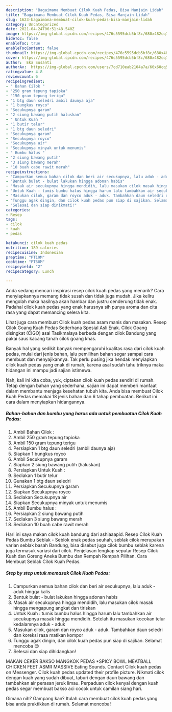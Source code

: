 ```yaml
---
description: "Bagaimana Membuat Cilok Kuah Pedas, Bisa Manjain Lidah"
title: "Bagaimana Membuat Cilok Kuah Pedas, Bisa Manjain Lidah"
slug: 1623-bagaimana-membuat-cilok-kuah-pedas-bisa-manjain-lidah
category: Uncategorized
date: 2021-04-24T06:51:48.540Z
image: https://img-global.cpcdn.com/recipes/476c5595dcb5bf8c/680x482cq70/cilok-kuah-pedas-foto-resep-utama.jpg
hideToc: false
enableToc: true
enableTocContent: false
thumbnail: https://img-global.cpcdn.com/recipes/476c5595dcb5bf8c/680x482cq70/cilok-kuah-pedas-foto-resep-utama.jpg
cover: https://img-global.cpcdn.com/recipes/476c5595dcb5bf8c/680x482cq70/cilok-kuah-pedas-foto-resep-utama.jpg
author:  Eka Susanti
authorAv:  https://img-global.cpcdn.com/users/7cd710eab2104a7a/60x60cq50/avatar.jpg
ratingvalue: 4.8
reviewcount: 6
recipeingredient:
- " Bahan Cilok "
- "250 gram tepung tapioka"
- "150 gram tepung terigu"
- "1 btg daun seledri ambil daunya aja"
- "1 bungkus royco"
- "Secukupnya garam"
- "2 siung bawang putih haluskan"
- " Untuk Kuah "
- "1 butir telur"
- "1 btg daun seledri"
- "Secukupnya garam"
- "Secukupnya royco"
- "Secukupnya air"
- "Secukupnya minyak untuk menumis"
- " Bumbu halus "
- "2 siung bawang putih"
- "3 siung bawang merah"
- "10 buah cabe rawit merah"
recipeinstructions:
- "Campurkan semua bahan cilok dan beri air secukupnya, lalu aduk - aduk hingga kalis"
- "Bentuk bulat - bulat lakukan hingga adonan habis"
- "Masak air secukupnya hingga mendidih, lalu masukan cilok masak hingga mengapung angkat dan tiriskan"
- "Untuk Kuah : tumis bumbu halus hingga harum lalu tambahkan air secukupnya masak hingga mendidih. Setelah itu masukan kocokan telur kedalamnya aduk - aduk"
- "Masukan cilok, garam dan royco aduk - aduk. Tambahkan daun seledri dan koreksi rasa matikan kompor"
- "Tunggu agak dingin, dan cilok kuah pedas pun siap di sajikan. Selamat mencoba 😊"
- "Selesai dan siap dinikmati!"
categories:
- Resep
tags:
- cilok
- kuah
- pedas

katakunci: cilok kuah pedas 
nutrition: 189 calories
recipecuisine: Indonesian
preptime: "PT19M"
cooktime: "PT60M"
recipeyield: "2"
recipecategory: Lunch

---
```



Anda sedang mencari inspirasi resep cilok kuah pedas yang menarik? Cara menyiapkannya memang tidak susah dan tidak juga mudah. Jika keliru mengolah maka hasilnya akan hambar dan justru cenderung tidak enak. Padahal cilok kuah pedas yang enak harusnya sih punya aroma dan cita rasa yang dapat memancing selera kita.


Lihat juga cara membuat Cilok kuah pedas asam manis dan masakan. Resep Cilok Goang Kuah Pedas Sederhana Spesial Asli Enak. Cilok Goang disingkat (CIGO) asal Tasikmalaya berbeda dengan cilok Bandung yang pakai saus kacang tanah cilok goang khas.

Banyak hal yang sedikit banyak mempengaruhi kualitas rasa dari cilok kuah pedas, mulai dari jenis bahan, lalu pemilihan bahan segar sampai cara membuat dan menyajikannya. Tak perlu pusing jika hendak menyiapkan cilok kuah pedas yang enak di rumah, karena asal sudah tahu triknya maka hidangan ini mampu jadi sajian istimewa.


Nah, kali ini kita coba, yuk, ciptakan cilok kuah pedas sendiri di rumah. Tetap dengan bahan yang sederhana, sajian ini dapat memberi manfaat dalam membantu menjaga kesehatan tubuh kita. Anda bisa membuat Cilok Kuah Pedas memakai 18 jenis bahan dan 6 tahap pembuatan. Berikut ini cara dalam menyiapkan hidangannya.

<!--inarticleads1-->

##### Bahan-bahan dan bumbu yang harus ada untuk pembuatan Cilok Kuah Pedas:

1. Ambil  Bahan Cilok :
1. Ambil 250 gram tepung tapioka
1. Ambil 150 gram tepung terigu
1. Persiapkan 1 btg daun seledri (ambil daunya aja)
1. Siapkan 1 bungkus royco
1. Ambil Secukupnya garam
1. Siapkan 2 siung bawang putih (haluskan)
1. Persiapkan  Untuk Kuah :
1. Sediakan 1 butir telur
1. Gunakan 1 btg daun seledri
1. Persiapkan Secukupnya garam
1. Siapkan Secukupnya royco
1. Sediakan Secukupnya air
1. Siapkan Secukupnya minyak untuk menumis
1. Ambil  Bumbu halus :
1. Persiapkan 2 siung bawang putih
1. Sediakan 3 siung bawang merah
1. Sediakan 10 buah cabe rawit merah


Hari ini saya makan cilok kuah bandung dari ashiaaapid. Resep Cilok Kuah Pedas Bumbu Seblak - Seblok enak pedas seuhah, seblak cilok merupakan varian seblak basah Bandung, bisa disebut juga cilok bumbu seblak karena juga termasuk variasi dari cilok. Penjelasan lengkap seputar Resep Cilok Kuah dan Goreng Aneka Bumbu dan Rempah Rempah Pilihan. Cara Membuat Seblak Cilok Kuah Pedas. 

<!--inarticleads2-->

##### Step by step untuk memasak Cilok Kuah Pedas:

1. Campurkan semua bahan cilok dan beri air secukupnya, lalu aduk - aduk hingga kalis
1. Bentuk bulat - bulat lakukan hingga adonan habis
1. Masak air secukupnya hingga mendidih, lalu masukan cilok masak hingga mengapung angkat dan tiriskan
1. Untuk Kuah : tumis bumbu halus hingga harum lalu tambahkan air secukupnya masak hingga mendidih. Setelah itu masukan kocokan telur kedalamnya aduk - aduk
1. Masukan cilok, garam dan royco aduk - aduk. Tambahkan daun seledri dan koreksi rasa matikan kompor
1. Tunggu agak dingin, dan cilok kuah pedas pun siap di sajikan. Selamat mencoba 😊
1. Selesai dan siap dihidangkan!

MAKAN CEKER BAKSO MANGKOK PEDAS *SPICY BOWL MEATBALL CHICKEN FEET ASMR MASSIVE Eating Sounds. Contact Cilok kuah pedas on Messenger. Cilok kuah pedas updated their profile picture. Nikmati cilok dengan kuah yang sudah dibuat, taburi dengan daun bawang dan tambahkan air perasan jeruk limau. Perpaduan cilok kenyal dengan kuah pedas segar membuat bakso aci cocok untuk camilan siang hari. 

Gimana nih? Gampang kan? Itulah cara membuat cilok kuah pedas yang bisa anda praktikkan di rumah. Selamat mencoba!
